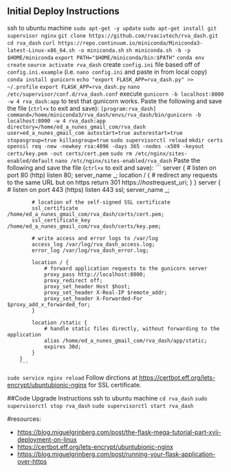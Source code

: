 

## Initial Deploy Instructions
ssh to ubuntu machine
`sudo apt-get -y update`
`sudo apt-get install git supervisor nginx`
`git clone https://github.com/rvacivtech/rva_dash.git`
`cd rva_dash`
`curl https://repo.continuum.io/miniconda/Miniconda3-latest-Linux-x86_64.sh -o miniconda.sh`
`sh miniconda.sh -b -p $HOME/miniconda`
`export PATH="$HOME/miniconda/bin:$PATH"`
`conda env create`
`source activate rva_dash`
create `config.ini` file based off of `config.ini.example` (i.e. `nano config.ini` and paste in from local copy)
`conda install gunicorn`
`echo "export FLASK_APP=rva_dash.py" >> ~/.profile`
`export FLASK_APP=rva_dash.py`
`nano /etc/supervisor/conf.d/rva_dash.conf`
execute `gunicorn -b localhost:8000 -w 4 rva_dash:app` to test that gunicorn works.
Paste the following and save the file (`ctrl+x` to exit and save):
        ```
        [program:rva_dash]
        command=/home/miniconda3/rva_dash/envs/rva_dash/bin/gunicorn -b localhost:8000 -w 4 rva_dash:app
        directory=/home/ed_a_nunes_gmail_com/rva_dash
        user=ed_a_nunes_gmail_com
        autostart=true
        autorestart=true
        stopasgroup=true
        killasgroup=true
        ```
`sudo supervisorctl reload`
`mkdir certs`
`openssl req -new -newkey rsa:4096 -days 365 -nodes -x509 -keyout certs/key.pem -out certs/cert.pem`
`sudo rm /etc/nginx/sites-enabled/default`
`nano /etc/nginx/sites-enabled/rva_dash`
Paste the following and save the file (`ctrl+x` to exit and save):
        ```
        server {
            # listen on port 80 (http)
            listen 80;
            server_name _;
            location / {
                # redirect any requests to the same URL but on https
                return 301 https://$host$request_uri;
            }
        }
        server {
            # listen on port 443 (https)
            listen 443 ssl;
            server_name _;

            # location of the self-signed SSL certificate
            ssl_certificate /home/ed_a_nunes_gmail_com/rva_dash/certs/cert.pem;
            ssl_certificate_key /home/ed_a_nunes_gmail_com/rva_dash/certs/key.pem;

            # write access and error logs to /var/log
            access_log /var/log/rva_dash_access.log;
            error_log /var/log/rva_dash_error.log;

            location / {
                # forward application requests to the gunicorn server
                proxy_pass http://localhost:8000;
                proxy_redirect off;
                proxy_set_header Host $host;
                proxy_set_header X-Real-IP $remote_addr;
                proxy_set_header X-Forwarded-For $proxy_add_x_forwarded_for;
            }

            location /static {
                # handle static files directly, without forwarding to the application
                alias /home/ed_a_nunes_gmail_com/rva_dash/app/static;
                expires 30d;
            }
        }
        ```
`sudo service nginx reload`
Follow dirctions at https://certbot.eff.org/lets-encrypt/ubuntubionic-nginx for SSL certificate.


##Code Upgrade Instructions
ssh to ubuntu machine
`cd rva_dash`
`sudo supervisorctl stop rva_dash`
`sudo supervisorctl start rva_dash`

#resources: 
* https://blog.miguelgrinberg.com/post/the-flask-mega-tutorial-part-xvii-deployment-on-linux
* https://certbot.eff.org/lets-encrypt/ubuntubionic-nginx
* https://blog.miguelgrinberg.com/post/running-your-flask-application-over-https